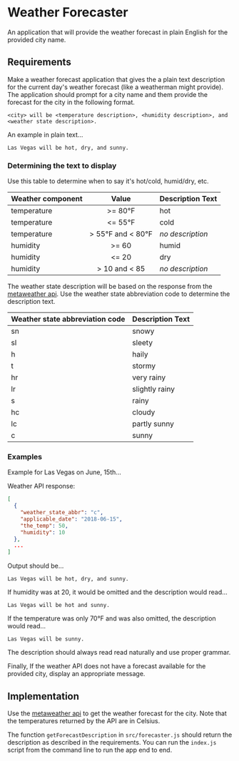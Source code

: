 # Weather Forecaster

An application that will provide the weather forecast in plain English for the provided city name.

## Requirements
Make a weather forecast application that gives the a plain text description for the current day's weather forecast (like a weatherman might provide).
The application should prompt for a city name and them provide the forecast for the city in the following format.
```
<city> will be <temperature description>, <humidity description>, and <weather state description>.
```
An example in plain text...
```
Las Vegas will be hot, dry, and sunny.
```

### Determining the text to display
Use this table to determine when to say it's hot/cold, humid/dry, etc.

| Weather component| Value         | Description Text  |
| ---------------- |:-------------:|:------------------|
| temperature         | >= 80°F | hot  |
| temperature         | <= 55°F     |   cold |
| temperature    | > 55°F and < 80°F      |    _no description_ |
| humidity         | >= 60 | humid  |
| humidity         | <= 20 | dry |
| humidity    | > 10 and < 85      |    _no description_ |


The weather state description will be based on the response from the [metaweather api](https://www.metaweather.com/api/).  Use the weather state abbreviation code to determine the description text.

| Weather state abbreviation code | Description Text  |
| ---------------- |:------------------|
| sn | snowy |
| sl | sleety |
| h | haily |
| t | stormy |
| hr | very rainy |
| lr | slightly rainy|
| s | rainy |
| hc | cloudy |
| lc | partly sunny |
| c | sunny |

### Examples

Example for Las Vegas on June, 15th...

Weather API response:
```json
[
  {
    "weather_state_abbr": "c",
    "applicable_date": "2018-06-15",
    "the_temp": 50,
    "humidity": 10
  },
  ...
]
```
Output should be...
```
Las Vegas will be hot, dry, and sunny.
```
If humidity was at 20, it would be omitted and the description would read...
```
Las Vegas will be hot and sunny.
```
If the temperature was only 70°F and was also omitted, the description would read...
```
Las Vegas will be sunny.
```
The description should always read read naturally and use proper grammar.

Finally, If the weather API does not have a forecast available for the provided city, display an appropriate message.
## Implementation
Use the [metaweather api](https://www.metaweather.com/api/) to get the weather forecast for the city.
Note that the temperatures returned by the API are in Celsius.

The function `getForecastDescription` in `src/forecaster.js` should return the description as described in the requirements.
You can run the `index.js` script from the command line to run the app end to end.
